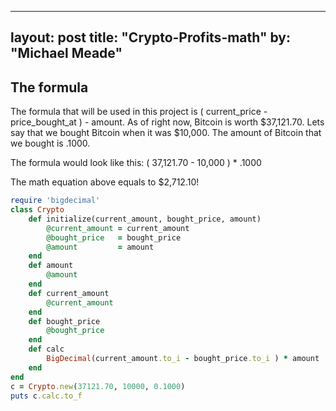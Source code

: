 
---
layout: post
title:  "Crypto-Profits-math"
by:     "Michael Meade"
---

<meta name="keywords" content="Cryptocurrency profits" />


## The formula 
The formula that will be used in this project is ( current_price - price_bought_at ) - amount. 
As of right now, Bitcoin is worth $37,121.70. Lets say that we bought Bitcoin when it was $10,000. The amount of Bitcoin that we bought is .1000.

The formula would look like this: 
( 37,121.70 - 10,000 ) * .1000 

The math equation above equals to $2,712.10!


```ruby
require 'bigdecimal'
class Crypto
    def initialize(current_amount, bought_price, amount)
        @current_amount = current_amount
        @bought_price   = bought_price
        @amount         = amount
    end
    def amount
        @amount
    end
    def current_amount
        @current_amount
    end
    def bought_price
        @bought_price
    end
    def calc
        BigDecimal(current_amount.to_i - bought_price.to_i ) * amount
    end
end
c = Crypto.new(37121.70, 10000, 0.1000)
puts c.calc.to_f
```
